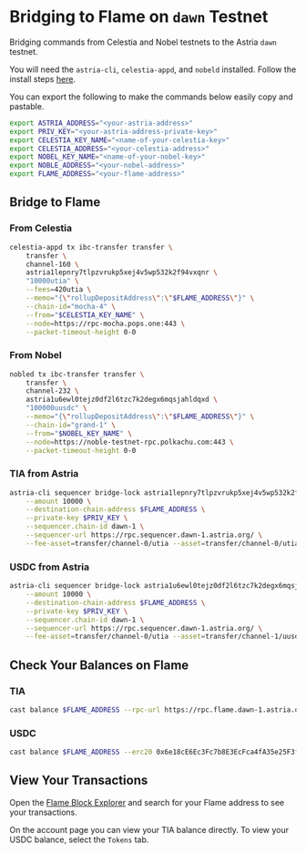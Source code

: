 # Bridging to Flame on `dawn` Testnet

Bridging commands from Celestia and Nobel testnets to the Astria `dawn` testnet.

You will need the `astria-cli`, `celestia-appd`, and `nobeld` installed. Follow
the install steps [here](./overview.md#bridging-dependencies).

You can export the following to make the commands below easily copy and
pastable.

```bash
export ASTRIA_ADDRESS="<your-astria-address>"
export PRIV_KEY="<your-astria-address-private-key>"
export CELESTIA_KEY_NAME="<name-of-your-celestia-key>"
export CELESTIA_ADDRESS="<your-celestia-address>"
export NOBEL_KEY_NAME="<name-of-your-nobel-key>"
export NOBLE_ADDRESS="<your-nobel-address>"
export FLAME_ADDRESS="<your-flame-address>"
```

## Bridge to Flame

### From Celestia

```bash
celestia-appd tx ibc-transfer transfer \
    transfer \
    channel-160 \
    astria1lepnry7tlpzvrukp5xej4v5wp532k2f94vxqnr \
    "10000utia" \
    --fees=420utia \
    --memo="{\"rollupDepositAddress\":\"$FLAME_ADDRESS\"}" \
    --chain-id="mocha-4" \
    --from="$CELESTIA_KEY_NAME" \
    --node=https://rpc-mocha.pops.one:443 \
    --packet-timeout-height 0-0
```

### From Nobel

```bash
nobled tx ibc-transfer transfer \
    transfer \
    channel-232 \
    astria1u6ewl0tejz0df2l6tzc7k2degx6mqsjahldqxd \
    "100000uusdc" \
    --memo="{\"rollupDepositAddress\":\"$FLAME_ADDRESS\"}" \
    --chain-id="grand-1" \
    --from="$NOBEL_KEY_NAME" \
    --node=https://noble-testnet-rpc.polkachu.com:443 \
    --packet-timeout-height 0-0
```

### TIA from Astria

```bash
astria-cli sequencer bridge-lock astria1lepnry7tlpzvrukp5xej4v5wp532k2f94vxqnr \
    --amount 10000 \
    --destination-chain-address $FLAME_ADDRESS \
    --private-key $PRIV_KEY \
    --sequencer.chain-id dawn-1 \
    --sequencer-url https://rpc.sequencer.dawn-1.astria.org/ \
    --fee-asset=transfer/channel-0/utia --asset=transfer/channel-0/utia
```

### USDC from Astria

```bash
astria-cli sequencer bridge-lock astria1u6ewl0tejz0df2l6tzc7k2degx6mqsjahldqxd \
    --amount 10000 \
    --destination-chain-address $FLAME_ADDRESS \
    --private-key $PRIV_KEY \
    --sequencer.chain-id dawn-1 \
    --sequencer-url https://rpc.sequencer.dawn-1.astria.org/ \
    --fee-asset=transfer/channel-0/utia --asset=transfer/channel-1/uusdc
```

## Check Your Balances on Flame

### TIA

```bash
cast balance $FLAME_ADDRESS --rpc-url https://rpc.flame.dawn-1.astria.org

```

### USDC

<!-- TODO: verify correct address -->
```bash
cast balance $FLAME_ADDRESS --erc20 0x6e18cE6Ec3Fc7b8E3EcFca4fA35e25F3f6FA879a --rpc-url https://rpc.flame.dawn-1.astria.org

```

## View Your Transactions

Open the [Flame Block Explorer](https://explorer.flame.dawn-1.astria.org) and
search for your Flame address to see your transactions.

On the account page you can view your TIA balance directly. To view your USDC
balance, select the `Tokens` tab.
